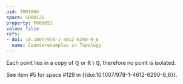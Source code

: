 ```yaml
---
uid: T001066
space: S000126
property: P000051
value: false
refs:
- doi: 10.1007/978-1-4612-6290-9_6
  name: Counterexamples in Topology
---
```


Each point lies in a copy of $\mathbb Q$ or $\mathbb R\setminus \mathbb Q$, therefore no point is isolated.

See item #5 for space #129 in {{doi:10.1007/978-1-4612-6290-9_6}}.
